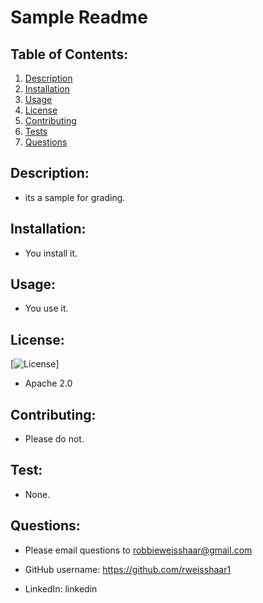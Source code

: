 # Sample Readme
  
## Table of Contents:

1. [Description](#description)
2. [Installation](#installation)
3. [Usage](#usage)
4. [License](#license)
5. [Contributing](#contributing)
6. [Tests](#tests)
7. [Questions](#questions)

## Description:
- its a sample for grading.
  
## Installation:
- You install it.
  
## Usage:
- You use it.

## License:
[![License](https://img.shields.io/badge/License-Apache_2.0-blue.svg)]

- Apache 2.0

## Contributing:
- Please do not.

## Test:
- None.

## Questions:
- Please email questions to robbieweisshaar@gmail.com

- GitHub username: https://github.com/rweisshaar1

- LinkedIn: linkedin

